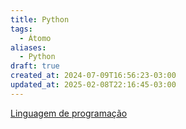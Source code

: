 ```yaml
---
title: Python
tags:
  - Átomo
aliases:
  - Python
draft: true
created_at: 2024-07-09T16:56:23-03:00
updated_at: 2025-02-08T22:16:45-03:00
---
```


[Linguagem de programação](content/atomos/2024/07/08/Linguagem_de_programacao.md)

